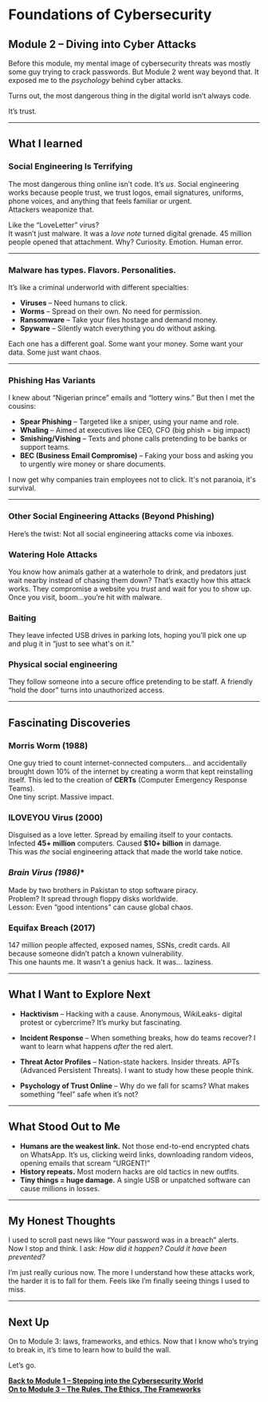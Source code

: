 # Foundations of Cybersecurity 
## Module 2 – Diving into Cyber Attacks

Before this module, my mental image of cybersecurity threats was mostly some guy trying to crack passwords. But Module 2 went way beyond that. It exposed me to  the *psychology* behind cyber attacks.

Turns out, the most dangerous thing in the digital world isn’t always code.

It’s trust.

---

## What I learned

### **Social Engineering Is Terrifying**  
The most dangerous thing online isn’t code. It’s *us*. Social engineering works because people trust, we trust logos, email signatures, uniforms, phone voices, and anything that feels familiar or urgent.  
Attackers weaponize that.

Like the “LoveLetter” virus?  
It wasn’t just malware. It was a *love note* turned digital grenade. 45 million people opened that attachment. Why? Curiosity. Emotion. Human error.

---

### Malware has types. Flavors. Personalities.

It’s like a criminal underworld with different specialties:

- **Viruses** – Need humans to click. 
- **Worms** – Spread on their own. No need for permission.
- **Ransomware** – Take your files hostage and demand money.
- **Spyware** – Silently watch everything you do without asking.

Each one has a different goal. Some want your money. Some want your data. Some just want chaos.

---

### Phishing Has Variants

I knew about “Nigerian prince” emails and “lottery wins.” But then I met the cousins:

- **Spear Phishing** – Targeted like a sniper, using your name and role.
- **Whaling** – Aimed at executives like CEO, CFO (big phish = big impact)
- **Smishing/Vishing** – Texts and phone calls pretending to be banks or support teams.
- **BEC (Business Email Compromise)** – Faking your boss and asking you to urgently wire money or share documents.

I now get why companies train employees not to click. It's not paranoia, it's survival.

---

### Other Social Engineering Attacks (Beyond Phishing)

Here’s the twist: Not all social engineering attacks come via inboxes.

### **Watering Hole Attacks**  
You know how animals gather at a waterhole to drink, and predators just wait nearby instead of chasing them down? That’s exactly how this attack works. They compromise a website you *trust* and wait for you to show up. Once you visit, boom...you’re hit with malware.

### **Baiting**  
They leave infected USB drives in parking lots, hoping you’ll pick one up and plug it in “just to see what's on it.”

### **Physical social engineering**  
They follow someone into a secure office pretending to be staff. A friendly “hold the door” turns into unauthorized access.

---

## Fascinating Discoveries

### **Morris Worm (1988)**  
One guy tried to count internet-connected computers... and accidentally brought down 10% of the internet by creating a worm that kept reinstalling itself. This led to the creation of **CERTs** (Computer Emergency Response Teams).  
One tiny script. Massive impact.

### **ILOVEYOU Virus (2000)**  
Disguised as a love letter. Spread by emailing itself to your contacts. Infected **45+ million** computers. Caused **$10+ billion** in damage.  
This was *the* social engineering attack that made the world take notice.

### *Brain Virus (1986)**  
Made by two brothers in Pakistan to stop software piracy.  
Problem? It spread through floppy disks worldwide.  
Lesson: Even “good intentions” can cause global chaos.

### **Equifax Breach (2017)**  
147 million people affected, exposed names, SSNs, credit cards. All because someone didn’t patch a known vulnerability.  
This one haunts me. It wasn't a genius hack. It was... laziness.

---

## What I Want to Explore Next

- **Hacktivism** – Hacking with a cause. Anonymous, WikiLeaks- digital protest or cybercrime? It’s murky but fascinating.

- **Incident Response** – When something breaks, how do teams recover? I want to learn what happens *after* the red alert.

- **Threat Actor Profiles** – Nation-state hackers. Insider threats. APTs (Advanced Persistent Threats). I want to study how these people think.

- **Psychology of Trust Online** – Why do we fall for scams? What makes something “feel” safe when it’s not?

---

## What Stood Out to Me

- **Humans are the weakest link.** Not those end-to-end encrypted chats on WhatsApp. It’s us, clicking weird links, downloading random videos, opening emails that scream “URGENT!”
- **History repeats.** Most modern hacks are old tactics in new outfits.
- **Tiny things = huge damage.** A single USB or unpatched software can cause millions in losses.

---

## My Honest Thoughts

I used to scroll past news like “Your password was in a breach” alerts.  
Now I stop and think. I ask: *How did it happen? Could it have been prevented?*

I’m just really curious now.
The more I understand how these attacks work, the harder it is to fall for them.
Feels like I’m finally seeing things I used to miss.

---

## Next Up

On to Module 3: laws, frameworks, and ethics. Now that I know who’s trying to break in, it’s time to learn how to build the wall.

Let’s go.

[**Back to Module 1 – Stepping into the Cybersecurity World**](./module-01.md)  
[**On to Module 3 – The Rules, The Ethics, The Frameworks**](./module-03.md)

